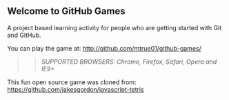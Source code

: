 ## Welcome to GitHub Games

A project based learning activity for people who are getting started with Git and GitHub.

You can play the game at: http://github.com/mtrue01/github-games/

>> _*SUPPORTED BROWSERS*: Chrome, Firefox, Safari, Opera and IE9+_

This fun open source game was cloned from: https://github.com/jakesgordon/javascript-tetris
